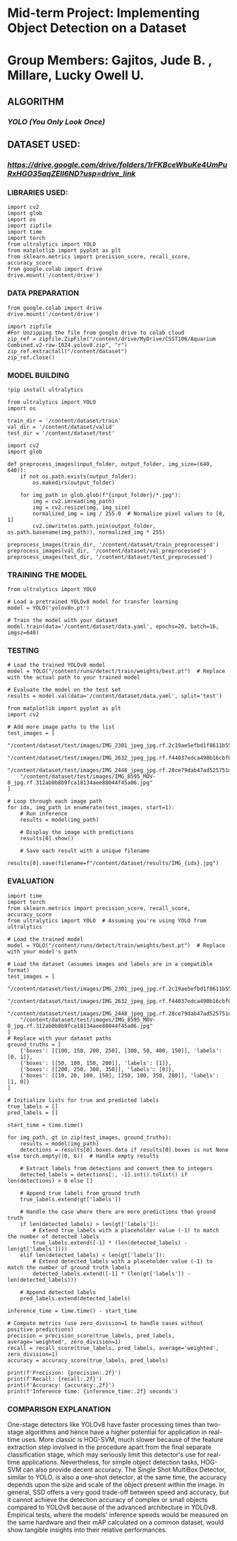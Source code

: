 # Mid-term Project: Implementing Object Detection on a Dataset
# Group Members: Gajitos, Jude B. , Millare, Lucky Owell U.
## ALGORITHM
### _YOLO (You Only Look Once)_
## DATASET USED:
### _https://drive.google.com/drive/folders/1rFKBceWbuKe4UmPuRxHGO35aqZEll6ND?usp=drive_link_
### LIBRARIES USED:
    import cv2
    import glob
    import os
    import zipfile
    import time
    import torch
    from ultralytics import YOLO
    from matplotlib import pyplot as plt
    from sklearn.metrics import precision_score, recall_score, accuracy_score
    from google.colab import drive
    drive.mount('/content/drive')
### DATA PREPARATION
    from google.colab import drive
    drive.mount('/content/drive')
    
    import zipfile
    #For Unzipping the file from google drive to colab cloud
    zip_ref = zipfile.ZipFile("/content/drive/MyDrive/CSST106/Aquarium Combined.v2-raw-1024.yolov8.zip", "r")
    zip_ref.extractall("/content/dataset")
    zip_ref.close()
### MODEL BUILDING
    !pip install ultralytics
    
    from ultralytics import YOLO
    import os
    
    train_dir = '/content/dataset/train'
    val_dir = '/content/dataset/valid'
    test_dir = '/content/dataset/test'
    
    import cv2
    import glob
    
    def preprocess_images(input_folder, output_folder, img_size=(640, 640)):
        if not os.path.exists(output_folder):
            os.makedirs(output_folder)
    
        for img_path in glob.glob(f"{input_folder}/*.jpg"):
            img = cv2.imread(img_path)
            img = cv2.resize(img, img_size)
            normalized_img = img / 255.0  # Normalize pixel values to [0, 1]
            cv2.imwrite(os.path.join(output_folder, os.path.basename(img_path)), normalized_img * 255)
    
    preprocess_images(train_dir, '/content/dataset/train_preprocessed')
    preprocess_images(val_dir, '/content/dataset/val_preprocessed')
    preprocess_images(test_dir, '/content/dataset/test_preprocessed')

### TRAINING THE MODEL
    from ultralytics import YOLO

    # Load a pretrained YOLOv8 model for transfer learning
    model = YOLO('yolov8n.pt')
    
    # Train the model with your dataset
    model.train(data='/content/dataset/data.yaml', epochs=20, batch=16, imgsz=640)
### TESTING
    # Load the trained YOLOv8 model
    model = YOLO("/content/runs/detect/train/weights/best.pt")  # Replace with the actual path to your trained model
    
    # Evaluate the model on the test set
    results = model.val(data='/content/dataset/data.yaml', split='test')
    
    from matplotlib import pyplot as plt
    import cv2
    
    # Add more image paths to the list
    test_images = [
        "/content/dataset/test/images/IMG_2301_jpeg_jpg.rf.2c19ae5efbd1f8611b5578125f001695.jpg",
        "/content/dataset/test/images/IMG_2632_jpeg_jpg.rf.f44037edca490b16cbf06427e28ea946.jpg",
        "/content/dataset/test/images/IMG_2448_jpeg_jpg.rf.28ce79dab47ad525751d5407be09bc3d.jpg",
        "/content/dataset/test/images/IMG_8595_MOV-0_jpg.rf.312ab0b8b9fca18134aee88044f45a06.jpg"
    ]
    
    # Loop through each image path
    for idx, img_path in enumerate(test_images, start=1):
        # Run inference
        results = model(img_path)
    
        # Display the image with predictions
        results[0].show()
    
        # Save each result with a unique filename
        results[0].save(filename=f"/content/dataset/results/IMG_{idx}.jpg")
### EVALUATION
    import time
    import torch
    from sklearn.metrics import precision_score, recall_score, accuracy_score
    from ultralytics import YOLO  # Assuming you're using YOLO from ultralytics
    
    # Load the trained model
    model = YOLO("/content/runs/detect/train/weights/best.pt")  # Replace with your model's path
    
    # Load the dataset (assumes images and labels are in a compatible format)
    test_images = [
        "/content/dataset/test/images/IMG_2301_jpeg_jpg.rf.2c19ae5efbd1f8611b5578125f001695.jpg",
        "/content/dataset/test/images/IMG_2632_jpeg_jpg.rf.f44037edca490b16cbf06427e28ea946.jpg",
        "/content/dataset/test/images/IMG_2448_jpeg_jpg.rf.28ce79dab47ad525751d5407be09bc3d.jpg",
        "/content/dataset/test/images/IMG_8595_MOV-0_jpg.rf.312ab0b8b9fca18134aee88044f45a06.jpg"
    ]  
    # Replace with your dataset paths
    ground_truths = [
        {'boxes': [[100, 150, 200, 250], [300, 50, 400, 150]], 'labels': [0, 1]},
        {'boxes': [[50, 100, 150, 200]], 'labels': [1]},
        {'boxes': [[200, 250, 300, 350]], 'labels': [0]},
        {'boxes': [[10, 20, 100, 150], [250, 180, 350, 280]], 'labels': [1, 0]}  
    ]
    
    # Initialize lists for true and predicted labels
    true_labels = []
    pred_labels = []
    
    start_time = time.time()
    
    for img_path, gt in zip(test_images, ground_truths):
        results = model(img_path)
        detections = results[0].boxes.data if results[0].boxes is not None else torch.empty((0, 6))  # Handle empty results
        
        # Extract labels from detections and convert them to integers
        detected_labels = detections[:, -1].int().tolist() if len(detections) > 0 else []
    
        # Append true labels from ground truth
        true_labels.extend(gt['labels'])
    
        # Handle the case where there are more predictions than ground truth
        if len(detected_labels) > len(gt['labels']):
            # Extend true_labels with a placeholder value (-1) to match the number of detected labels
            true_labels.extend([-1] * (len(detected_labels) - len(gt['labels'])))
        elif len(detected_labels) < len(gt['labels']):
            # Extend detected_labels with a placeholder value (-1) to match the number of ground truth labels
            detected_labels.extend([-1] * (len(gt['labels']) - len(detected_labels)))
    
        # Append detected labels
        pred_labels.extend(detected_labels)
    
    inference_time = time.time() - start_time
    
    # Compute metrics (use zero_division=1 to handle cases without positive predictions)
    precision = precision_score(true_labels, pred_labels, average='weighted', zero_division=1)
    recall = recall_score(true_labels, pred_labels, average='weighted', zero_division=1)
    accuracy = accuracy_score(true_labels, pred_labels)
    
    print(f'Precision: {precision:.2f}')
    print(f'Recall: {recall:.2f}')
    print(f'Accuracy: {accuracy:.2f}')
    print(f'Inference time: {inference_time:.2f} seconds')
### COMPARISON EXPLANATION
One-stage detectors like YOLOv8 have faster processing times than two-stage algorithms and hence have a higher potential for application in real-time uses. More classic is HOG-SVM, much slower because of the feature extraction step involved in the procedure apart from the final separate classification stage, which may seriously limit this detector's use for real-time applications. Nevertheless, for simple object detection tasks, HOG-SVM can also provide decent accuracy. The Single Shot MultiBox Detector, similar to YOLO, is also a one-shot detector; at the same time, the accuracy depends upon the size and scale of the object present within the image. In general, SSD offers a very good trade-off between speed and accuracy, but it cannot achieve the detection accuracy of complex or small objects compared to YOLOv8 because of the advanced architecture in YOLOv8. Empirical tests, where the models' inference speeds would be measured on the same hardware and their mAP calculated on a common dataset, would show tangible insights into their relative performances.

